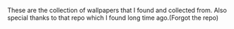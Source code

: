 These are the collection of wallpapers that I found and collected from. Also special thanks to that repo which I found long time ago.(Forgot the repo)

